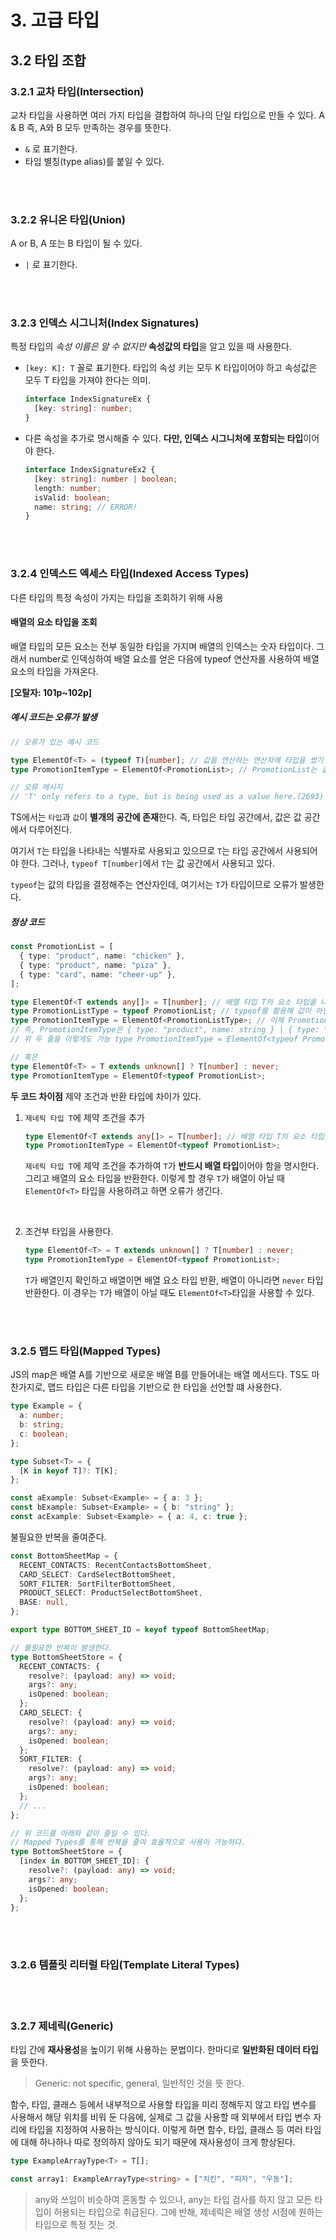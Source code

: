 # 3. 고급 타입

## 3.2 타입 조합

### 3.2.1 교차 타입(Intersection)

교차 타입을 사용하면 여러 가지 타입을 결합하여 하나의 단일 타입으로 만들 수 있다.
A & B 즉, A와 B 모두 만족하는 경우를 뜻한다.

- `&` 로 표기한다.
- 타입 별칭(type alias)를 붙일 수 있다.

<br><br>

### 3.2.2 유니온 타입(Union)

A or B, A 또는 B 타입이 될 수 있다.

- `|` 로 표기한다.

<br><br>

### 3.2.3 인덱스 시그니처(Index Signatures)

특정 타입의 _속성 이름은 알 수 없지만_ **속성값의 타입**을 알고 있을 때 사용한다.

- `[key: K]: T` 꼴로 표기한다.
  타입의 속성 키는 모두 K 타입이어야 하고 속성값은 모두 T 타입을 가져야 한다는 의미.

  ```ts
  interface IndexSignatureEx {
    [key: string]: number;
  }
  ```

- 다른 속성을 추가로 명시해줄 수 있다. **다만, 인덱스 시그니처에 포함되는 타입**이어야 한다.

  ```ts
  interface IndexSignatureEx2 {
    [key: string]: number | boolean;
    length: number;
    isValid: boolean;
    name: string; // ERROR!
  }
  ```

<br><br>

### 3.2.4 인덱스드 엑세스 타입(Indexed Access Types)

다른 타입의 특정 속성이 가지는 타입을 조회하기 위해 사용

#### 배열의 요소 타입을 조회

배열 타입의 모든 요소는 전부 동일한 타입을 가지며 배열의 인덱스는 숫자 타입이다.
그래서 number로 인덱싱하여 배열 요소를 얻은 다음에 typeof 연산자롤 사용하여 배열 요소의 타입을 가져온다.

**[오탈자: 101p~102p]**

##### 예시 코드는 오류가 발생

```ts
// 오류가 있는 예시 코드

type ElementOf<T> = (typeof T)[number]; // 값을 연산하는 연산자에 타입을 썼기 때문에 오류 발생.
type PromotionItemType = ElementOf<PromotionList>; // PromotionList는 값이기 때문에, 타입 위치에서 사용하려 하니 오류가 발생한다.

// 오류 메시지
// 'T' only refers to a type, but is being used as a value here.(2693)
```

TS에서는 `타입`과 `값`이 **별개의 공간에 존재**한다.
즉, 타입은 타입 공간에서, 값은 값 공간에서 다루어진다.

여기서 `T`는 타입을 나타내는 식별자로 사용되고 있으므로 `T`는 타입 공간에서 사용되어야 한다.
그러나, `typeof T[number]`에서 `T`는 값 공간에서 사용되고 있다.

`typeof`는 값의 타입을 결정해주는 연산자인데, 여기서는 `T`가 타입이므로 오류가 발생한다.

##### 정상 코드

```ts
const PromotionList = [
  { type: "product", name: "chicken" },
  { type: "product", name: "piza" },
  { type: "card", name: "cheer-up" },
];

type ElementOf<T extends any[]> = T[number]; // 배열 타입 T의 요소 타입을 나타낸다.
type PromotionListType = typeof PromotionList; // typeof를 활용해 값이 아닌 PromotionList 배열의 타입을 가져왔다.
type PromotionItemType = ElementOf<PromotionListType>; // 이제 PromotionItemType은 PromotionList의 요소 타입을 나타낸다.
// 즉, PromotionItemType은 { type: "product", name: string } | { type: "card", name: string } 타입을 나타낸다.
// 위 두 줄을 이렇게도 가능 type PromotionItemType = ElementOf<typeof PromotionList>;

// 혹은
type ElementOf<T> = T extends unknown[] ? T[number] : never;
type PromotionItemType = ElementOf<typeof PromotionList>;
```

**두 코드 차이점**
제약 조건과 반환 타입에 차이가 있다.

1. `제네릭 타입 T`에 제약 조건을 추가

   ```ts
   type ElementOf<T extends any[]> = T[number]; // 배열 타입 T의 요소 타입을 나타낸다.
   type PromotionItemType = ElementOf<typeof PromotionList>;
   ```

   `제네릭 타입 T`에 제약 조건을 추가하여 `T`가 **반드시 배열 타입**이어야 함을 명시한다.
   그리고 배열의 요소 타입을 반환한다.
   이렇게 할 경우 `T`가 배열이 아닐 때 `ElementOf<T>` 타입을 사용하려고 하면 오류가 생긴다.

  <br>

2. 조건부 타입을 사용한다.

   ```ts
   type ElementOf<T> = T extends unknown[] ? T[number] : never;
   type PromotionItemType = ElementOf<typeof PromotionList>;
   ```

   `T`가 배열인지 확인하고 배열이면 배열 요소 타입 반환, 배열이 아니라면 `never` 타입 반환한다.
   이 경우는 `T`가 배열이 아닐 때도 `ElementOf<T>`타입을 사용할 수 있다.

<br><br>

### 3.2.5 맵드 타입(Mapped Types)

JS의 map은 배열 A를 기반으로 새로운 배열 B를 만들어내는 배열 메서드다.
TS도 마찬가지로, 맵드 타입은 다른 타입을 기반으로 한 타입을 선언할 떄 사용한다.

```ts
type Example = {
  a: number;
  b: string;
  c: boolean;
};

type Subset<T> = {
  [K in keyof T]?: T[K];
};

const aExample: Subset<Example> = { a: 3 };
const bExample: Subset<Example> = { b: "string" };
const acExample: Subset<Example> = { a: 4, c: true };
```

불필요한 반복을 줄여준다.

```ts
const BottomSheetMap = {
  RECENT_CONTACTS: RecentContactsBottomSheet,
  CARD_SELECT: CardSelectBottomSheet,
  SORT_FILTER: SortFilterBottomSheet,
  PRODUCT_SELECT: ProductSelectBottomSheet,
  BASE: null,
};

export type BOTTOM_SHEET_ID = keyof typeof BottomSheetMap;

// 불필요한 반복이 발생한다.
type BottomSheetStore = {
  RECENT_CONTACTS: {
    resolve?: (payload: any) => void;
    args?: any;
    isOpened: boolean;
  };
  CARD_SELECT: {
    resolve?: (payload: any) => void;
    args?: any;
    isOpened: boolean;
  };
  SORT_FILTER: {
    resolve?: (payload: any) => void;
    args?: any;
    isOpened: boolean;
  };
  // ...
};

// 위 코드를 아래와 같이 줄일 수 있다.
// Mapped Types를 통해 반복을 줄여 효율적으로 사용이 가능하다.
type BottomSheetStore = {
  [index in BOTTOM_SHEET_ID]: {
    resolve?: (payload: any) => void;
    args?: any;
    isOpened: boolean;
  };
};
```

<br><br>

### 3.2.6 템플릿 리터럴 타입(Template Literal Types)

<br><br>

### 3.2.7 제네릭(Generic)

타입 간에 **재사용성**을 높이기 위해 사용하는 문법이다.
한마디로 **일반화된 데이터 타입**을 뜻한다.

> Generic: not specific, general, 일반적인 것을 뜻 한다.

함수, 타입, 클래스 등에서 내부적으로 사용할 타입을 미리 정해두지 않고 타입 변수를 사용해서 해당 위치를 비워 둔 다음에, 실제로 그 값을 사용할 때 외부에서 타입 변수 자리에 타입을 지정하여 사용하는 방식이다.
이렇게 하면 함수, 타입, 클래스 등 여러 타입에 대해 하나하나 따로 정의하지 않아도 되기 때문에 재사용성이 크게 향상된다.

```ts
type ExampleArrayType<T> = T[];

const array1: ExampleArrayType<string> = ["치킨", "피자", "우동"];
```

> any와 쓰임이 비슷하여 혼동할 수 있으나,
> any는 타입 검사를 하지 않고 모든 타입이 허용되는 타입으로 취급된다.
> 그에 반해, 제네릭은 배열 생성 시점에 원하는 타입으로 특정 짓는 것.
